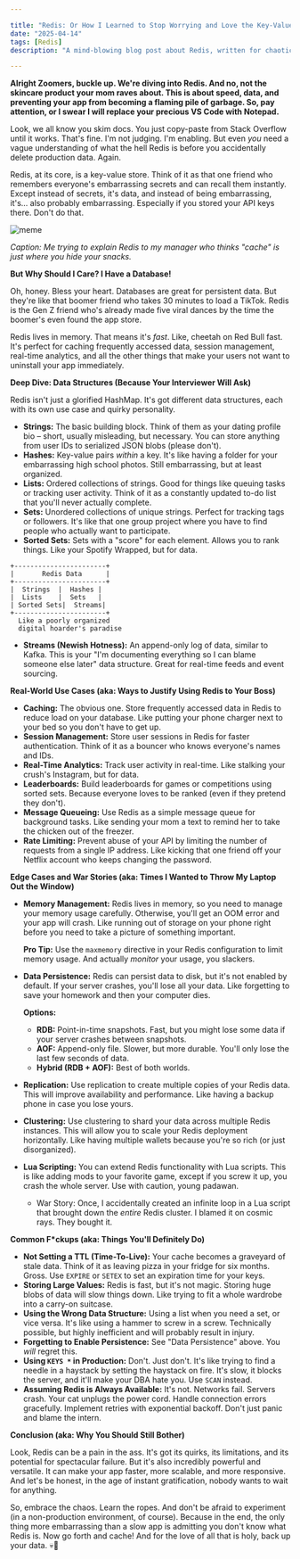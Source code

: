 ```yaml
---

title: "Redis: Or How I Learned to Stop Worrying and Love the Key-Value Store (💀🙏)"
date: "2025-04-14"
tags: [Redis]
description: "A mind-blowing blog post about Redis, written for chaotic Gen Z engineers who probably just YOLO'd it into production anyway."

---
```


**Alright Zoomers, buckle up. We're diving into Redis. And no, not the skincare product your mom raves about. This is about speed, data, and preventing your app from becoming a flaming pile of garbage. So, pay attention, or I swear I will replace your precious VS Code with Notepad.**

Look, we all know you skim docs. You just copy-paste from Stack Overflow until it works. That's fine. I'm not judging. I'm enabling. But even *you* need a vague understanding of what the hell Redis is before you accidentally delete production data. Again.

Redis, at its core, is a key-value store. Think of it as that one friend who remembers everyone's embarrassing secrets and can recall them instantly. Except instead of secrets, it's data, and instead of being embarrassing, it's… also probably embarrassing. Especially if you stored your API keys there. Don't do that.

![meme](https://i.imgflip.com/4j0m9p.jpg)

*Caption: Me trying to explain Redis to my manager who thinks "cache" is just where you hide your snacks.*

**But Why Should I Care? I Have a Database!**

Oh, honey. Bless your heart. Databases are great for persistent data. But they're like that boomer friend who takes 30 minutes to load a TikTok. Redis is the Gen Z friend who's already made five viral dances by the time the boomer's even found the app store.

Redis lives in memory. That means it's *fast*. Like, cheetah on Red Bull fast. It's perfect for caching frequently accessed data, session management, real-time analytics, and all the other things that make your users not want to uninstall your app immediately.

**Deep Dive: Data Structures (Because Your Interviewer Will Ask)**

Redis isn't just a glorified HashMap. It's got different data structures, each with its own use case and quirky personality.

*   **Strings:** The basic building block. Think of them as your dating profile bio – short, usually misleading, but necessary. You can store anything from user IDs to serialized JSON blobs (please don't).
*   **Hashes:** Key-value pairs *within* a key. It's like having a folder for your embarrassing high school photos. Still embarrassing, but at least organized.
*   **Lists:** Ordered collections of strings. Good for things like queuing tasks or tracking user activity. Think of it as a constantly updated to-do list that you'll never actually complete.
*   **Sets:** Unordered collections of unique strings. Perfect for tracking tags or followers. It's like that one group project where you have to find people who actually want to participate.
*   **Sorted Sets:** Sets with a "score" for each element. Allows you to rank things. Like your Spotify Wrapped, but for data.

```ascii
+-----------------------+
|       Redis Data      |
+-----------------------+
|  Strings  |  Hashes |
|  Lists    |  Sets   |
| Sorted Sets|  Streams|
+-----------------------+
  Like a poorly organized
  digital hoarder's paradise
```

*   **Streams (Newish Hotness):** An append-only log of data, similar to Kafka. This is your "I'm documenting everything so I can blame someone else later" data structure. Great for real-time feeds and event sourcing.

**Real-World Use Cases (aka: Ways to Justify Using Redis to Your Boss)**

*   **Caching:** The obvious one. Store frequently accessed data in Redis to reduce load on your database. Like putting your phone charger next to your bed so you don't have to get up.
*   **Session Management:** Store user sessions in Redis for faster authentication. Think of it as a bouncer who knows everyone's names and IDs.
*   **Real-Time Analytics:** Track user activity in real-time. Like stalking your crush's Instagram, but for data.
*   **Leaderboards:** Build leaderboards for games or competitions using sorted sets. Because everyone loves to be ranked (even if they pretend they don't).
*   **Message Queueing:** Use Redis as a simple message queue for background tasks. Like sending your mom a text to remind her to take the chicken out of the freezer.
*   **Rate Limiting:** Prevent abuse of your API by limiting the number of requests from a single IP address. Like kicking that one friend off your Netflix account who keeps changing the password.

**Edge Cases and War Stories (aka: Times I Wanted to Throw My Laptop Out the Window)**

*   **Memory Management:** Redis lives in memory, so you need to manage your memory usage carefully. Otherwise, you'll get an OOM error and your app will crash. Like running out of storage on your phone right before you need to take a picture of something important.

    **Pro Tip:** Use the `maxmemory` directive in your Redis configuration to limit memory usage. And actually *monitor* your usage, you slackers.
*   **Data Persistence:** Redis can persist data to disk, but it's not enabled by default. If your server crashes, you'll lose all your data. Like forgetting to save your homework and then your computer dies.

    **Options:**
    *   **RDB:** Point-in-time snapshots. Fast, but you might lose some data if your server crashes between snapshots.
    *   **AOF:** Append-only file. Slower, but more durable. You'll only lose the last few seconds of data.
    *   **Hybrid (RDB + AOF):** Best of both worlds.
*   **Replication:** Use replication to create multiple copies of your Redis data. This will improve availability and performance. Like having a backup phone in case you lose yours.
*   **Clustering:** Use clustering to shard your data across multiple Redis instances. This will allow you to scale your Redis deployment horizontally. Like having multiple wallets because you're so rich (or just disorganized).
*   **Lua Scripting:** You can extend Redis functionality with Lua scripts. This is like adding mods to your favorite game, except if you screw it up, you crash the whole server. Use with caution, young padawan.
    * War Story: Once, I accidentally created an infinite loop in a Lua script that brought down the *entire* Redis cluster. I blamed it on cosmic rays. They bought it.

**Common F\*ckups (aka: Things You'll Definitely Do)**

*   **Not Setting a TTL (Time-To-Live):** Your cache becomes a graveyard of stale data. Think of it as leaving pizza in your fridge for six months. Gross. Use `EXPIRE` or `SETEX` to set an expiration time for your keys.
*   **Storing Large Values:** Redis is fast, but it's not magic. Storing huge blobs of data will slow things down. Like trying to fit a whole wardrobe into a carry-on suitcase.
*   **Using the Wrong Data Structure:** Using a list when you need a set, or vice versa. It's like using a hammer to screw in a screw. Technically possible, but highly inefficient and will probably result in injury.
*   **Forgetting to Enable Persistence:** See "Data Persistence" above. You *will* regret this.
*   **Using `KEYS *` in Production:** Don't. Just don't. It's like trying to find a needle in a haystack by setting the haystack on fire. It's slow, it blocks the server, and it'll make your DBA hate you. Use `SCAN` instead.
*   **Assuming Redis is Always Available:** It's not. Networks fail. Servers crash. Your cat unplugs the power cord. Handle connection errors gracefully. Implement retries with exponential backoff. Don't just panic and blame the intern.

**Conclusion (aka: Why You Should Still Bother)**

Look, Redis can be a pain in the ass. It's got its quirks, its limitations, and its potential for spectacular failure. But it's also incredibly powerful and versatile. It can make your app faster, more scalable, and more responsive. And let's be honest, in the age of instant gratification, nobody wants to wait for anything.

So, embrace the chaos. Learn the ropes. And don't be afraid to experiment (in a non-production environment, of course). Because in the end, the only thing more embarrassing than a slow app is admitting you don't know what Redis is. Now go forth and cache! And for the love of all that is holy, back up your data. 💀🙏
